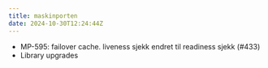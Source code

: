 ```yaml
---
title: maskinporten
date: 2024-10-30T12:24:44Z
---
```

- MP-595: failover cache. liveness sjekk endret til readiness sjekk (#433)
- Library upgrades

